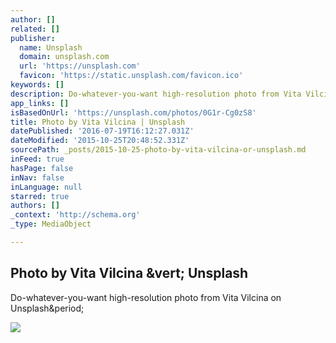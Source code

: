 ```yaml
---
author: []
related: []
publisher:
  name: Unsplash
  domain: unsplash.com
  url: 'https://unsplash.com'
  favicon: 'https://static.unsplash.com/favicon.ico'
keywords: []
description: Do-whatever-you-want high-resolution photo from Vita Vilcina on Unsplash.
app_links: []
isBasedOnUrl: 'https://unsplash.com/photos/0G1r-Cg0zS8'
title: Photo by Vita Vilcina | Unsplash
datePublished: '2016-07-19T16:12:27.031Z'
dateModified: '2015-10-25T20:48:52.331Z'
sourcePath: _posts/2015-10-25-photo-by-vita-vilcina-or-unsplash.md
inFeed: true
hasPage: false
inNav: false
inLanguage: null
starred: true
authors: []
_context: 'http://schema.org'
_type: MediaObject

---
```

<article style=""><h1>Photo by Vita Vilcina &amp;vert; Unsplash</h1><p>Do-whatever-you-want high-resolution photo from Vita Vilcina on Unsplash&amp;period;</p><img src="http://images.unsplash.com/photo-1415889678233-eb900aeee9e1?q=80&amp;fm=jpg&amp;w=1080&amp;fit=max&amp;s=b760b804d36e6ef24df145724fe4aca8" /></article>